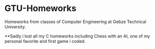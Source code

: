# GTU-Homeworks
Homeworks from classes of Computer Engineering at Gebze Technical University.

**Sadly i lost all my C homeworks including Chess with an AI, one of my personal favorite and first game i coded.
